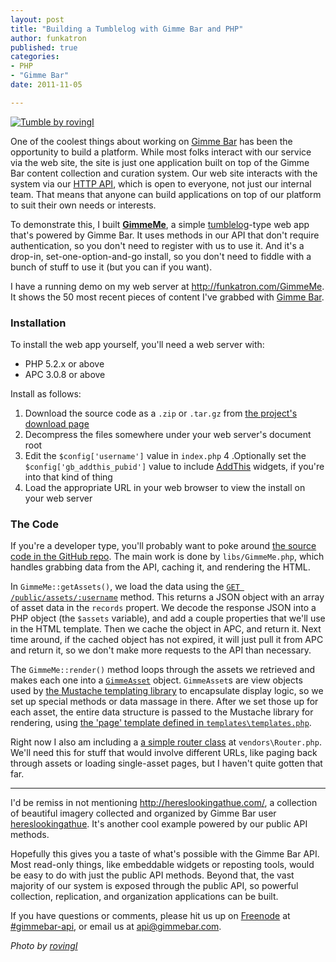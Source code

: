 ```yaml
---
layout: post
title: "Building a Tumblelog with Gimme Bar and PHP"
author: funkatron
published: true
categories:
- PHP
- "Gimme Bar"
date: 2011-11-05

---
```


[![Tumble by rovingI](http://farm3.static.flickr.com/2418/1641508502_fb2a1c607b_z.jpg?zz=1)](http://www.flickr.com/photos/rovingi/1641508502/ "Tumble by rovingI")

One of the coolest things about working on [Gimme Bar](http://gimmebar.com) has been the opportunity to build a platform. While most folks interact with our service via the web site, the site is just one application built on top of the Gimme Bar content collection and curation system. Our web site interacts with the system via our [HTTP API](https://gimmebar.com/api/v0), which is open to everyone, not just our internal team. That means that anyone can build applications on top of our platform to suit their own needs or interests.

To demonstrate this, I built [**GimmeMe**](https://github.com/funkatron/GimmeMe), a simple [tumblelog](http://kottke.org/05/10/tumblelogs)-type web app that's powered by Gimme Bar. It uses methods in our API that don't require authentication, so you don't need to register with us to use it. And it's a drop-in, set-one-option-and-go install, so you don't need to fiddle with a bunch of stuff to use it (but you can if you want).

I have a running demo on my web server at <http://funkatron.com/GimmeMe>. It shows the 50 most recent pieces of content I've grabbed with [Gimme Bar](http://gimmebar.com).

### Installation

To install the web app yourself, you'll need a web server with:

* PHP 5.2.x or above
* APC 3.0.8 or above

Install as follows:

1. Download the source code as a `.zip` or `.tar.gz` from [the project's download page](https://github.com/funkatron/GimmeMe/downloads)
2. Decompress the files somewhere under your web server's document root
3. Edit the `$config['username']` value in `index.php`
4 .Optionally set the `$config['gb_addthis_pubid']` value to include [AddThis](http://addthis.com) widgets, if you're into that kind of thing
5. Load the appropriate URL in your web browser to view the install on your web server

### The Code

If you're a developer type, you'll probably want to poke around [the source code in the GitHub repo](https://github.com/funkatron/GimmeMe). The main work is done by `libs/GimmeMe.php`, which handles grabbing data from the API, caching it, and rendering the HTML.

<script src="https://gist.github.com/1341981.js?file=GimmeMe-getAssets.php"></script>

In `GimmeMe::getAssets()`, we load the data using the [`GET /public/assets/:username`](https://gimmebar.com/api/v0#GET--public-assets--username) method. This returns a JSON object with an array of asset data in the `records` propert. We decode the response JSON into a PHP object (the `$assets` variable), and add a couple properties that we'll use in the HTML template. Then we cache the object in APC, and return it. Next time around, if the cached object has not expired, it will just pull it from APC and return it, so we don't make more requests to the API than necessary.

<script src="https://gist.github.com/1341984.js?file=GimmeMe-render.php"></script>

The `GimmeMe::render()` method loops through the assets we retrieved and makes each one into a [`GimmeAsset`](https://github.com/funkatron/GimmeMe/blob/master/libs/GimmeAsset.php) object. `GimmeAsset`s are view objects used by [the Mustache templating library](https://github.com/bobthecow/mustache.php) to encapsulate display logic, so we set up special methods or data massage in there. After we set those up for each asset, the entire data structure is passed to the Mustache library for rendering, using [the 'page' template defined in `templates\templates.php`](https://github.com/funkatron/GimmeMe/blob/master/templates/templates.php#L4).

Right now I also am including a [a simple router class](http://blog.sosedoff.com/2009/09/20/rails-like-php-url-router/) at `vendors\Router.php`. We'll need this for stuff that would involve different URLs, like paging back through assets or loading single-asset pages, but I haven't quite gotten that far.

<hr>

I'd be remiss in not mentioning <http://hereslookingathue.com/>, a collection of beautiful imagery collected and organized by Gimme Bar user [hereslookingathue](https://gimmebar.com/user/hereslookingathue). It's another cool example powered by our public API methods.

Hopefully this gives you a taste of what's possible with the Gimme Bar API. Most read-only things, like embeddable widgets or reposting tools, would be easy to do with just the public API methods. Beyond that, the vast majority of our system is exposed through the public API, so powerful collection, replication, and organization applications can be built.

If you have questions or comments, please hit us up on [Freenode](http://freenode.net/) at [#gimmebar-api](irc://irc.freenode.net/gimmebar-dev), or email us at <api@gimmebar.com>.

*Photo by [rovingI](http://www.flickr.com/photos/rovingi/1641508502/)*
